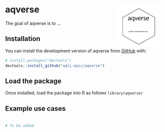 
<!-- README.md is generated from README.Rmd. Please edit that file -->

# aqverse <a href="https://aqli.epic.uchicago.edu/the-index/"><img src="man/figures/logo.png" align="right" height="138" /></a>

<!-- badges: start -->
<!-- badges: end -->

The goal of aqverse is to …

## Installation

You can install the development version of aqverse from
[GitHub](https://github.com/) with:

``` r
# install.packages("devtools")
devtools::install_github("aqli-epic/aqverse")
```

## Load the package

Once installed, load the package into R as follows `library(aqverse)`

## Example use cases

``` r

# To be added
```
